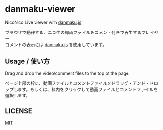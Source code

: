 # danmaku-viewer
NicoNico Live  viewer with [danmaku.js](https://github.com/weizhenye/Danmaku)  

ブラウザで動作する、ニコ生の録画ファイルをコメント付きで再生するプレイヤー  
コメントの表示には [danmaku.js](https://github.com/weizhenye/Danmaku) を使用しています。

## Usage / 使い方
Drag and drop the video/comment files to the top of the page.  

ページ上部の枠に、動画ファイルとコメントファイルをドラッグ・アンド・ドロップします。もしくは、枠内をクリックして動画ファイルとコメントファイルを選択します。

## LICENSE
[MIT](./LICENSE)
